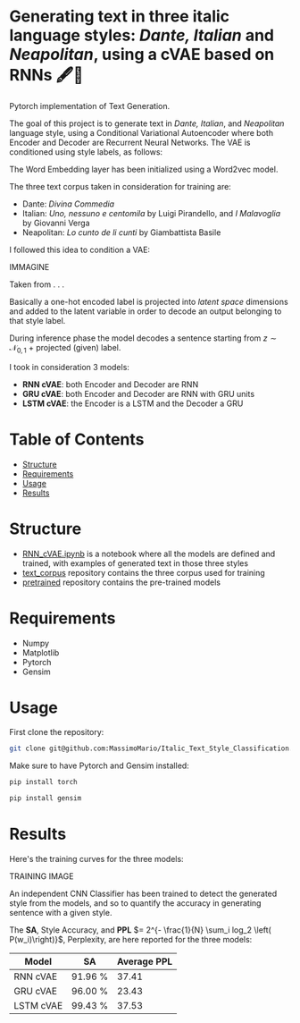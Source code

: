 # Generating text in three italic language styles: _Dante, Italian_ and _Neapolitan_, using a cVAE based on RNNs  🖋️📖
Pytorch implementation of Text Generation.

The goal of this project is to generate text in _Dante, Italian_, and _Neapolitan_ language style, using a Conditional Variational Autoencoder where both Encoder and Decoder are Recurrent Neural Networks.
The VAE is conditioned using style labels, as follows:


The Word Embedding layer has been initialized using a Word2vec model.

The three text corpus taken in consideration for training are:
* Dante: _Divina Commedia_
* Italian: _Uno, nessuno e centomila_ by Luigi Pirandello, and _I Malavoglia_ by Giovanni Verga
* Neapolitan: _Lo cunto de li cunti_ by Giambattista Basile

I followed this idea to condition a VAE:

IMMAGINE

Taken from . . .

Basically a one-hot encoded label is projected into _latent space_ dimensions and added to the latent variable in order to decode an output belonging to that style label.

During inference phase the model decodes a sentence starting from  $z \sim \mathcal{N} _ {0, 1}$ + projected (given) label.

I took in consideration 3 models:
* **RNN cVAE**: both Encoder and Decoder are RNN
* **GRU cVAE**: both Encoder and Decoder are RNN with GRU units
* **LSTM cVAE**: the Encoder is a LSTM and the Decoder a GRU

# Table of Contents
- [Structure](#Structure)
- [Requirements](#Requirements)
- [Usage](#Usage)
- [Results](#Results)
  
# Structure
* [RNN_cVAE.ipynb](RNN_cVAE.ipynb) is a notebook where all the models are defined and trained, with examples of generated text in those three styles
* [text_corpus](text_corpus) repository contains the three corpus used for training
* [pretrained](pretrained) repository contains the pre-trained models
  
# Requirements
* Numpy
* Matplotlib
* Pytorch
* Gensim

# Usage
First clone the repository:

```bash
git clone git@github.com:MassimoMario/Italic_Text_Style_Classification.git
```

Make sure to have Pytorch and Gensim installed:
```bash
pip install torch
```

```bash
pip install gensim
```
# Results
Here's the training curves for the three models:

TRAINING IMAGE

An independent CNN Classifier has been trained to detect the generated style from the models, and so to quantify the accuracy in generating sentence with a given style.

The **SA**, Style Accuracy, and **PPL** $= 2^{- \frac{1}{N} \sum_i log_2 \left( P(w_i)\right)}$, Perplexity, are here reported for the three models:

| Model | SA | Average PPL |
| --- | --- | --- |
| RNN cVAE | 91.96 % | 37.41 | 
| GRU cVAE | 96.00 % | 23.43 | 
| LSTM cVAE | 99.43 % | 37.53 | 
